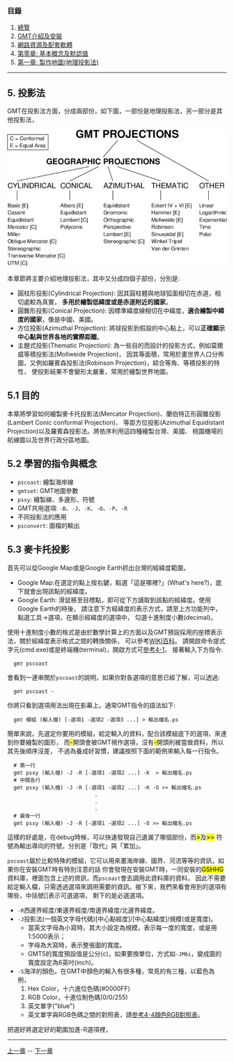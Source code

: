 
### 目錄
1. [總覽](/index.md)
2. [GMT介紹及安裝](/intro_install.md)
3. [網路資源及配套軟體](/net_software.md)
4. [第零章: 基本概念及默認值](/basic_defaults.md)
5. [第一章: 製作地圖(地理投影法)](/projection.md)

---

## 5. 投影法
GMT在投影法方面，分成兩部份，如下圖，一部份是地理投影法，另一部分是其他投影法，

<p align="center">
  <img src="fig/5_GMT_-J.png"/>
</p>

本章節將主要介紹地理投影法，其中又分成四個子部份，分別是:

* 圓柱形投影(Cylindrical Projection): 因其圓柱體與地球弧面相切在赤道，相切處較為真實，
**多用於繪製低緯度或是赤道附近的國家**。
* 圓錐形投影(Conical Projection): 因標準緯度線相切在中緯度，**適合繪製中緯度的國家**，像是中國、美國。
* 方位投影(Azimuthal Projection): 將球投影到假設的中心點上，可以**正確顯示中心點與世界各地的實際距離**。
* 主題式投影(Thematic Projection): 為一些目的而設計的投影方式，例如莫爾威等積投影法(Mollweide Projection)，
因其等面積，常用於畫世界人口分佈圖，又例如羅賓森投影法(Robinson Projection)，綜合等角、等積投影的特性，
使投影結果不會變形太嚴重，常用於繪製世界地圖。

## 5.1 目的

本章將學習如何繪製麥卡托投影法(Mercator Projection)、蘭伯特正形圓錐投影(Lambert Conic conformal Projection)、
等距方位投影(Azimuthal Equidistant Projection)以及羅賓森投影法。將依序利用這四種繪製台灣、美國、
桃園機場的航線圖以及世界行政分區地圖。


## 5.2 學習的指令與概念

* `pscoast`: 繪製海岸線
* `gmtset`: GMT地圖參數
* `psxy`: 繪製線、多邊形、符號
* GMT共用選項: `-B`、`-J`、`-K`、`-O`、`-P`、`-R`
* 不同投影法的應用
* `psconvert`: 圖檔的輸出

## 5.3 麥卡托投影
首先可以從Google Map或是Google Earth抓出台灣的經緯度範圍，

* Google Map:在選定的點上按右鍵，點選「這是哪裡?」(What's here?)，底下就會出現該點的經緯度。
* Google Earth: 滑鼠移至目標點，即可從下方讀取到該點的經緯度。使用Google Earth的時後，
請注意下方經緯度的表示方式，請至上方功能列中，點選工具->選項，在顯示經緯度的選項中，
勾選十進制度小數(decimal)。

使用十進制度小數的格式是由於數學計算上的方面以及GMT預設採用的座標表示法，關於經緯度表示格式之間的轉換關係，
可以參考[WIKI百科](https://en.wikipedia.org/wiki/Geographic_coordinate_conversion)。
請開啟命令提式字元(cmd.exe)或是終端機(terminal)，開啟方式可[參考4-1](basic_defaults.md#m4.1)，
接著輸入下方指令:
```shell
  gmt pscoast
```
會看到一連串關於`pscoast`的說明，如果你對各選項的意思已經了解，可以透過:
```shell
  gmt pscoast -
```
你將只看到選項用法出現在影幕上。通常GMT指令的語法如下:
```shell
  gmt 模組 (輸入檔) [-選項1 -選項2 -選項3 ...] > 輸出檔名.ps
```
簡單來說，先選定你要用的模組，給定輸入的資料，配合該模組底下的選項，來達到你要繪製的圖形，
而<mark>-</mark>開頭會被GMT視作選項，沒有<mark>-</mark>開頭則被當做資料，所以其先後順序沒差，
不過為養成好習慣，建議按照下面的範例來輸入每一行指令。
```shell
  # 第一行
  gmt psxy (輸入檔) -J -R [-選項1 -選項2 ...] -K  > 輸出檔名.ps
  # 中間各行
  gmt psxy (輸入檔) -J -R [-選項1 -選項2 ...] -K -O >> 輸出檔名.ps
                            .  
                            .  
                            .
  # 最後一行
  gmt psxy (輸入檔) -J -R [-選項1 -選項2 ...] -O >> 輸出檔名.ps
```
這樣的好處是，在debug時候，可以快速發現自己遺漏了哪個部份，而<mark>></mark>及<mark>>></mark>
符號為輸出導向的符號，分別是「取代」與「累加」。

`pscoast`屬於比較特殊的模組，它可以用來畫海岸線、國界、河流等等的資訊，如果你在安裝GMT時有特別注意的話
你會發現在安裝GMT時，一同安裝的<mark>GSHHG</mark>資料庫，裡面包含上述的資訊，而`pscoast`會去調用此資料庫的資料，
因此不需要給定輸入檔，只需透過選項來調用需要的資訊。接下來，我們來看會用到的選項有哪些，中括號[]表示可選選項，
剩下的是必選選項。

* `-R`西邊界經度/東邊界經度/南邊界緯度/北邊界緯度。
* `-J`投影法(一個英文字母代碼)[中心點經度]/[中心點緯度]/規模(或是寬度)。
  * 當英文字母為小寫時，其大小設定為規模，表示每一度的寬度，或是用1:5000表示；
  * 字母為大寫時，表示整張圖的寬度。
  * GMT5的寬度預設值是公分(c)，如果要換單位，方式如`-JM6i`，變成圖的寬度設定為6英吋(inch)。
* `-S`海洋的顏色。在GMT中顏色的輸入有很多種，常見的有三種，以藍色為例，
  1. Hex Color，十六進位色碼(#0000FF)
  2. RGB Color，十進位制色碼(0/0/255)
  3. 英文單字("blue")
  * 英文單字與RGB色碼之間的對照表，請[參考4-4顏色RGB對照表](basic_defaults.md#44-)。

把選好將選定好的範圍加進-R選項裡，


---

[上一章](/basic_defaults.md) -- [下一章](/projection.md)